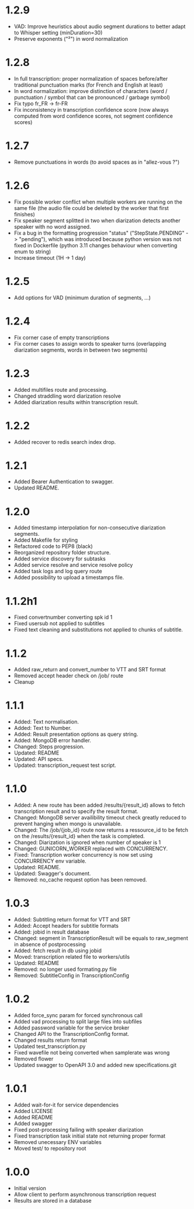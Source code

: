 # 1.2.9
 - VAD: Improve heuristics about audio segment durations to better adapt to Whisper setting (minDuration=30)
 - Preserve exponents ("²") in word normalization

# 1.2.8
 - In full transcription: proper normalization of spaces before/after traditional punctuation marks (for French and English at least)
 - In word normalization: improve distinction of characters (word / punctuation / symbol that can be pronounced / garbage symbol)
 - Fix typo fr_FR -> fr-FR
 - Fix inconsistency in transcription confidence score (now always computed from word confidence scores, not segment confidence scores)

# 1.2.7
 - Remove punctuations in words (to avoid spaces as in "allez-vous ?")

# 1.2.6
 - Fix possible worker conflict when multiple workers are running on the same file
    (the audio file could be deleted by the worker that first finishes)
 - Fix speaker segment splitted in two when diarization detects another speaker with no word assigned.
 - Fix a bug in the formatting progression "status" ("StepState.PENDING" -> "pending"),
    which was introduced because python version was not fixed in Dockerfile (python 3.11 changes behaviour when converting enum to string)
 - Increase timeout (1H -> 1 day)

# 1.2.5
 - Add options for VAD (minimum duration of segments, ...)

# 1.2.4
 - Fix corner case of empty transcriptions
 - Fix corner cases to assign words to speaker turns (overlapping diarization segments, words in between two segments)

# 1.2.3
 - Added multifiles route and processing.
 - Changed straddling word diarization resolve
 - Added diarization results within transcription result.

# 1.2.2
 - Added recover to redis search index drop.

# 1.2.1
 - Added Bearer Authentication to swagger.
 - Updated README.

# 1.2.0
 - Added timestamp interpolation for non-consecutive diarization segments.
 - Added Makefile for styling
 - Refactored code to PEP8 (black)
 - Reorganized repository folder structure.
 - Added service discovery for subtasks
 - Added service resolve and service resolve policy
 - Added task logs and log query route
 - Added possibility to upload a timestamps file.
 
# 1.1.2h1
 - Fixed convertnumber converting spk id 1
 - Fixed usersub not applied to subtitles
 - Fixed text cleaning and substitutions not applied to chunks of subtitle.

# 1.1.2
 - Added raw_return and convert_number to VTT and SRT format
 - Removed accept header check on /job/ route
 - Cleanup

# 1.1.1
 - Added: Text normalisation.
 - Added: Text to Number. 
 - Added: Result presentation options as query string.
 - Added: MongoDB error handler. 
 - Changed: Steps progression.
 - Updated: README
 - Updated: API specs.
 - Updated: transcription_request test script.

# 1.1.0
 - Added: A new route has been added /results/{result_id} allows to fetch transcription result and to specify the result format.
 - Changed: MongoDB server availibility timeout check greatly reduced to prevent hanging when mongo is unavailable.
 - Changed: The /job/{job_id} route now returns a ressource_id to be fetch on the /results/{result_id} when the task is completed.
 - Changed: Diarization is ignored when number of speaker is 1
 - Changed: GUNICORN_WORKER replaced with CONCURRENCY.
 - Fixed: Transcription worker concurrency is now set using CONCURRENCY env variable.
 - Updated: README.
 - Updated: Swagger's document.
 - Removed: no_cache request option has been removed.

# 1.0.3
 - Added: Subtitling return format for VTT and SRT 
 - Added: Accept headers for subtitle formats
 - Added: jobid in result database
 - Changed: segment in TranscriptionResult will be equals to raw_segment in absence of postprocessing
 - Added: fetch result in db using jobid
 - Moved: transcription related file to workers/utils
 - Updated: README
 - Removed: no longer used formating.py file
 - Removed: SubtitleConfig in TranscriptionConfig

# 1.0.2
 - Added force_sync param for forced synchronous call
 - Added vad processing to split large files into subfiles
 - Added password variable for the service broker
 - Changed API to the TranscriptionConfig format.
 - Changed results return format
 - Updated test_transcription.py
 - Fixed wavefile not being converted when samplerate was wrong
 - Removed flower
 - Updated swagger to OpenAPI 3.0 and added new specifications.git

# 1.0.1
 - Added wait-for-it for service dependencies
 - Added LICENSE
 - Added README
 - Added swagger
 - Fixed post-processing failing with speaker diarization
 - Fixed transcription task initial state not returning proper format
 - Removed unecessary ENV variables
 - Moved test/ to repository root
 
# 1.0.0
 - Initial version
 - Allow client to perform asynchronous transcription request
 - Results are stored in a database
